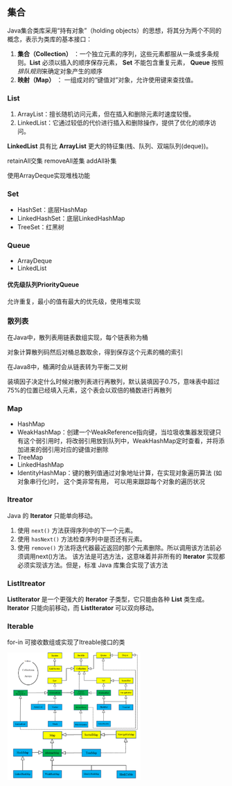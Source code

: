 ## 集合

Java集合类库采用“持有对象”（holding objects）的思想，将其分为两个不同的概念，表示为类库的基本接口：

1. **集合（Collection）** ：一个独立元素的序列，这些元素都服从一条或多条规则。**List** 必须以插入的顺序保存元素， **Set** 不能包含重复元素， **Queue** 按照*排队规则*来确定对象产生的顺序
2. **映射（Map）** ： 一组成对的“键值对”对象，允许使用键来查找值。 

### List

1. ArrayList：擅长随机访问元素，但在插入和删除元素时速度较慢。
2. LinkedList：它通过较低的代价进行插入和删除操作，提供了优化的顺序访问。 

**LinkedList** 具有比 **ArrayList** 更大的特征集(栈、队列、双端队列(deque))。

retainAll交集    removeAll差集    addAll补集

使用ArrayDeque实现堆栈功能

### Set

* HashSet：底层HashMap
* LinkedHashSet：底层LinkedHashMap
* TreeSet：红黑树

### Queue

* ArrayDeque
* LinkedList

#### 优先级队列PriorityQueue

允许重复，最小的值有最大的优先级，使用堆实现

### 散列表

在Java中，散列表用链表数组实现，每个链表称为桶

对象计算散列码然后对桶总数取余，得到保存这个元素的桶的索引

在Java8中，桶满时会从链表转为平衡二叉树

装填因子决定什么时候对散列表进行再散列，默认装填因子0.75，意味表中超过75%的位置已经填入元素，这个表会以双倍的桶数进行再散列

### Map

* HashMap  
* WeakHashMap：创建一个WeakReference指向键，当垃圾收集器发现键只有这个弱引用时，将改弱引用放到队列中，WeakHashMap定时查看，并将添加进来的弱引用对应的键值对删除
* TreeMap
* LinkedHashMap
* IdentityHashMap：键的散列值通过对象地址计算，在实现对象遍历算法 (如对象串行化)时， 这个类非常有用， 可以用来跟踪每个对象的遍历状况

### Itreator

Java 的 **Iterator** 只能单向移动。

1. 使用 `next()` 方法获得序列中的下一个元素。
3. 使用 `hasNext()` 方法检查序列中是否还有元素。
4. 使用 `remove()` 方法将迭代器最近返回的那个元素删除。所以调用该方法前必须调用next()方法。  该方法是可选方法，这意味着并非所有的 **Iterator** 实现都必须实现该方法。但是，标准 Java 库集合实现了该方法

### ListItreator

**ListIterator** 是一个更强大的 **Iterator** 子类型，它只能由各种 **List** 类生成。 **Iterator** 只能向前移动，而 **ListIterator** 可以双向移动。

### Iterable

for-in 可接收数组或实现了Itreable接口的类

<img src="../image/image-20201203002123305.png" alt="image-20201203002123305" style="zoom:30%;" />

